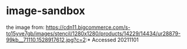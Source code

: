 # image-sandbox
the
image from: https://cdn11.bigcommerce.com/s-to15yve7gb/images/stencil/1280x1280/products/14229/14434/ur28879-99kb__71110.1528917612.jpg?c=2:* Accessed 20211101
